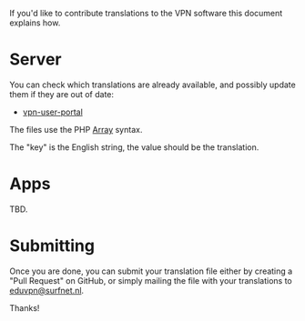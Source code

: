 If you'd like to contribute translations to the VPN software this document
explains how.

# Server

You can check which translations are already available, and possibly update 
them if they are out of date:

* [vpn-user-portal](https://github.com/eduvpn/vpn-user-portal/tree/master/locale)

The files use the PHP 
[Array](https://secure.php.net/manual/en/language.types.array.php) syntax.

The "key" is the English string, the value should be the translation. 
# Apps

TBD.

# Submitting

Once you are done, you can submit your translation file either by creating a 
"Pull Request" on GitHub, or simply mailing the file with your translations to
[eduvpn@surfnet.nl](mailto:eduvpn@surfnet.nl).

Thanks!
